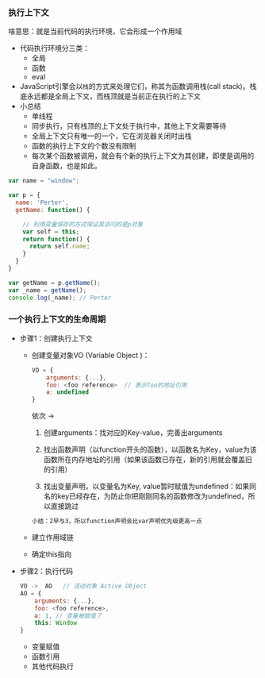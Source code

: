 ### 执行上下文
啥意思：就是当前代码的执行环境，它会形成一个作用域

- 代码执行环境分三类：
  - 全局
  - 函数
  - eval
- JavaScript引擎会以`栈`的方式来处理它们，称其为函数调用栈(call stack)。栈底永远都是全局上下文，而栈顶就是当前正在执行的上下文
- 小总结
    - 单线程
    - 同步执行，只有栈顶的上下文处于执行中，其他上下文需要等待
    - 全局上下文只有唯一的一个，它在浏览器关闭时出栈
    - 函数的执行上下文的个数没有限制
    - 每次某个函数被调用，就会有个新的执行上下文为其创建，即使是调用的自身函数，也是如此。
```js
var name = "window";

var p = {
  name: 'Perter',
  getName: function() {

    // 利用变量保存的方式保证其访问的是p对象
    var self = this;
    return function() {
      return self.name;
    }
  }
}

var getName = p.getName();
var _name = getName();
console.log(_name); // Perter
```


### 一个执行上下文的生命周期

- 步骤1：创建执行上下文

  - 创建变量对象VO (Variable Object )：

    ```js
    VO = {
        arguments: {...},
        foo: <foo reference>  // 表示foo的地址引用
        a: undefined
    }
    ```

    依次 ->

    1. 创建arguments：找对应的Key-value，完善出arguments

    2. 找出函数声明（以function开头的函数），以函数名为Key，value为该函数所在内存地址的引用（如果该函数已存在，新的引用就会覆盖旧的引用）

    3. 找出变量声明，以变量名为Key, value暂时赋值为undefined：如果同名的key已经存在，为防止你把刚刚同名的函数修改为undefined，所以直接跳过

    ```js
    小结：2早与3，所以function声明会比var声明优先级更高一点
    ```

  - 建立作用域链

  - 确定this指向

  

- 步骤2：执行代码

  ```js
  VO ->  AO   // 活动对象 Active Object
  AO = {
      arguments: {...},
      foo: <foo reference>,
      a: 1, // 变量被赋值了
      this: Window
  }
  ```

  - 变量赋值
  - 函数引用
  - 其他代码执行

